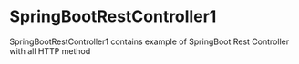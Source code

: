 # SpringBootRestController1
SpringBootRestController1 contains example of SpringBoot Rest Controller with all HTTP method
